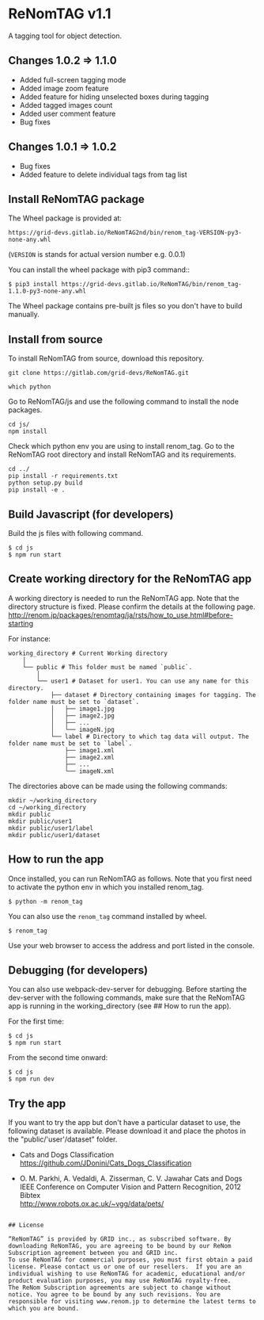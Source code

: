 # ReNomTAG v1.1

A tagging tool for object detection.

## Changes 1.0.2 => 1.1.0
- Added full-screen tagging mode
- Added image zoom feature
- Added feature for hiding unselected boxes during tagging
- Added tagged images count
- Added user comment feature 
- Bug fixes

## Changes 1.0.1 => 1.0.2
- Bug fixes
- Added feature to delete individual tags from tag list

## Install ReNomTAG package

The Wheel package is provided at:

    https://grid-devs.gitlab.io/ReNomTAG2nd/bin/renom_tag-VERSION-py3-none-any.whl

(`VERSION` is stands for actual version number e.g. 0.0.1)

You can install the wheel package with pip3 command::

```
$ pip3 install https://grid-devs.gitlab.io/ReNomTAG/bin/renom_tag-1.1.0-py3-none-any.whl
```

The Wheel package contains pre-built js files so you don't have to build manually.


## Install from source
To install ReNomTAG from source, download this repository.
```
git clone https://gitlab.com/grid-devs/ReNomTAG.git
```


```
which python
```

Go to ReNomTAG/js and use the following command to install the node packages.
```
cd js/
npm install
```

Check which python env you are using to install renom_tag.
Go to the ReNomTAG root directory and install ReNomTAG and its requirements.
```
cd ../
pip install -r requirements.txt
python setup.py build
pip install -e .
```


## Build Javascript (for developers)

Build the js files with following command.

```
$ cd js
$ npm run start
```

## Create working directory for the ReNomTAG app
A working directory is needed to run the ReNomTAG app.
Note that the directory structure is fixed. Please confirm the details at the following page.
http://renom.jp/packages/renomtag/ja/rsts/how_to_use.html#before-starting

For instance:
 ```
 working_directory # Current Working directory
     │  
     └── public # This folder must be named `public`.
         │  
         └── user1 # Dataset for user1. You can use any name for this directory.
             ├── dataset # Directory containing images for tagging. The folder name must be set to `dataset`.
             │   ├── image1.jpg
             │   ├── image2.jpg
             │   ├── ...
             │   └── imageN.jpg
             └── label # Directory to which tag data will output. The folder name must be set to `label`.
                 ├── image1.xml
                 ├── image2.xml
                 ├── ...
                 └── imageN.xml
 ```

The directories above can be made using the following commands:
 ```
mkdir ~/working_directory
cd ~/working_directory
mkdir public
mkdir public/user1
mkdir public/user1/label
mkdir public/user1/dataset
 ```


## How to run the app

Once installed, you can run ReNomTAG as follows.
Note that you first need to activate the python env in which you installed renom_tag.

```
$ python -m renom_tag
```

You can also use the `renom_tag` command installed by wheel.

```
$ renom_tag
```
Use your web browser to access the address and port listed in the console.


## Debugging (for developers)
You can also use webpack-dev-server for debugging.
Before starting the dev-server with the following commands,
make sure that the ReNomTAG app is running in the working_directory (see ## How to run the app).

For the first time:
```
$ cd js
$ npm run start
```
From the second time onward:
```
$ cd js
$ npm run dev
```

## Try the app

If you want to try the app but don't have a particular dataset to use, the following dataset is available. Please download it and place the photos in the "public/'user'/dataset" folder.

- Cats and Dogs Classification  
https://github.com/JDonini/Cats_Dogs_Classification

- O. M. Parkhi, A. Vedaldi, A. Zisserman, C. V. Jawahar
Cats and Dogs  
IEEE Conference on Computer Vision and Pattern Recognition, 2012
Bibtex  
http://www.robots.ox.ac.uk/~vgg/data/pets/

```

## License

“ReNomTAG” is provided by GRID inc., as subscribed software. By downloading ReNomTAG, you are agreeing to be bound by our ReNom Subscription agreement between you and GRID inc.
To use ReNomTAG for commercial purposes, you must first obtain a paid license. Please contact us or one of our resellers.  If you are an individual wishing to use ReNomTAG for academic, educational and/or product evaluation purposes, you may use ReNomTAG royalty-free.
The ReNom Subscription agreements are subject to change without notice. You agree to be bound by any such revisions. You are responsible for visiting www.renom.jp to determine the latest terms to which you are bound.
